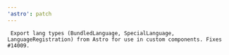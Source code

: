 ```yaml
---
'astro': patch
---
```


     Export lang types (BundledLanguage, SpecialLanguage, LanguageRegistration) from Astro for use in custom components. Fixes #14009.
